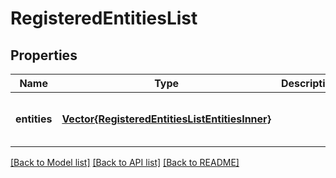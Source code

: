 # RegisteredEntitiesList


## Properties
Name | Type | Description | Notes
------------ | ------------- | ------------- | -------------
**entities** | [**Vector{RegisteredEntitiesListEntitiesInner}**](RegisteredEntitiesListEntitiesInner.md) |  | [optional] [default to nothing]


[[Back to Model list]](../README.md#models) [[Back to API list]](../README.md#api-endpoints) [[Back to README]](../README.md)


